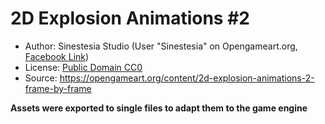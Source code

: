 # 2D Explosion Animations #2

- Author: Sinestesia Studio (User "Sinestesia" on Opengameart.org, [Facebook Link](https://www.facebook.com/sinestesiastudio))
- License: [Public Domain CC0](https://creativecommons.org/publicdomain/zero/1.0/)
- Source: https://opengameart.org/content/2d-explosion-animations-2-frame-by-frame

**Assets were exported to single files to adapt them to the game engine**